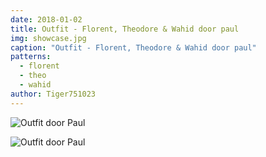 ```yaml
---
date: 2018-01-02
title: Outfit - Florent, Theodore & Wahid door paul
img: showcase.jpg
caption: "Outfit - Florent, Theodore & Wahid door paul"
patterns:
  - florent
  - theo
  - wahid
author: Tiger751023
---
```


![Outfit door Paul](/img/showcase/outfit-wahid-theodore-florent-by-paul/high_back.jpg)

![Outfit door Paul](/img/showcase/outfit-wahid-theodore-florent-by-paul/high_front.jpg)
